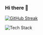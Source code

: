 ### Hi there 👋

[![GitHub Streak](https://streak-stats.demolab.com?user=NathanKun&theme=dark)](https://git.io/streak-stats)

![Tech Stack](https://github-readme-tech-stack.vercel.app/api/cards?lineCount=2&line1=aem%2Caem%2Cauto%3Bjava%2Cjava%2Cauto%3Btypescript%2CJS/TS%2Cauto%3Brust%2Crust%2Cauto&line2=react%2Creact%2Cauto%3Bnext.js%2Cnext.js%2Cffffff%3Bvercel%2Cvercel%2Cffffff%3Bfirebase%2Cfirebase%2Cauto%3B&title=Tech%20Stack&align=center&titleAlign=center&fontSize=20&lineHeight=10)


<!--
**NathanKun/NathanKun** is a ✨ _special_ ✨ repository because its `README.md` (this file) appears on your GitHub profile.

Here are some ideas to get you started:

- 🔭 I’m currently working on ...
- 🌱 I’m currently learning ...
- 👯 I’m looking to collaborate on ...
- 🤔 I’m looking for help with ...
- 💬 Ask me about ...
- 📫 How to reach me: ...
- 😄 Pronouns: ...
- ⚡ Fun fact: ...
-->
